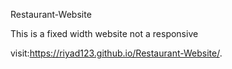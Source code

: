 Restaurant-Website

This is a fixed width website not a responsive

visit:https://riyad123.github.io/Restaurant-Website/.
